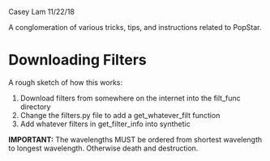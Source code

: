 Casey Lam
11/22/18

A conglomeration of various tricks, tips, and instructions related to PopStar.

# Downloading Filters

A rough sketch of how this works:
1. Download filters from somewhere on the internet into the filt_func directory
2. Change the filters.py file to add a get_whatever_filt function
3. Add whatever filters in get_filter_info into synthetic

**IMPORTANT:** The wavelengths MUST be ordered from shortest wavelength to longest wavelength. Otherwise death and destruction.